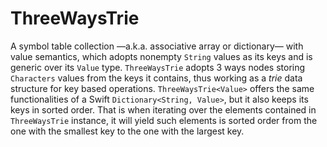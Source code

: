 # ThreeWaysTrie

A symbol table collection —a.k.a. associative array or dictionary— with value semantics, which adopts nonempty `String` values as its keys and is generic over its `Value` type.
`ThreeWaysTrie` adopts 3 ways nodes storing `Characters` values from the keys it contains, thus working as a *trie* data structure for key based operations.
`ThreeWaysTrie<Value>` offers the same functionalities of a Swift `Dictionary<String, Value>`, but it also keeps its keys in sorted order. 
That is when iterating over the elements contained in `ThreeWaysTrie` instance, it will yield such elements is sorted order from the one with the smallest key to the one with the largest key. 

